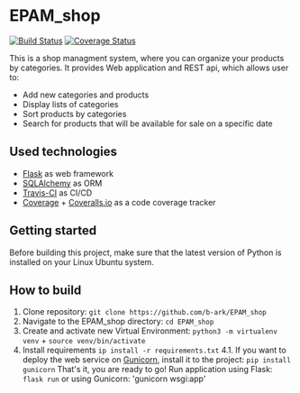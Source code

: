 # EPAM_shop
[![Build Status](https://app.travis-ci.com/b-ark/EPAM_shop.svg?branch=main)](https://app.travis-ci.com/b-ark/EPAM_shop)
[![Coverage Status](https://coveralls.io/repos/github/b-ark/EPAM_shop/badge.svg?branch=main)](https://coveralls.io/github/b-ark/EPAM_shop?branch=main)

This is a shop managment system, where you can organize your products by categories. It provides Web application and REST api, which allows user to:

- Add new categories and products
- Display lists of categories
- Sort products by categories
- Search for products that will be available for sale on a specific date

## Used technologies

- [Flask](https://flask.palletsprojects.com) as web framework
- [SQLAlchemy](https://www.sqlalchemy.org) as ORM
- [Travis-CI](https://www.travis-ci.com) as CI/CD
- [Coverage](https://coverage.readthedocs.io/en/7.2.1/) + [Coveralls.io](https://coveralls.io) as a code coverage tracker

## Getting started

Before building this project, make sure that the latest version of Python is installed on your Linux Ubuntu system.

## How to build

1. Clone repository: `git clone https://github.com/b-ark/EPAM_shop`
2. Navigate to the EPAM_shop directory: `cd EPAM_shop`
3. Create and activate new Virtual Environment: `python3 -m virtualenv venv` + `source venv/bin/activate`
4. Install requirements `ip install -r requirements.txt`
4.1. If you want to deploy the web service on [Gunicorn](https://gunicorn.org/), install it to the project: `pip install gunicorn`
That's it, you are ready to go! Run application using Flask: `flask run` or using Gunicorn: 'gunicorn wsgi:app'
